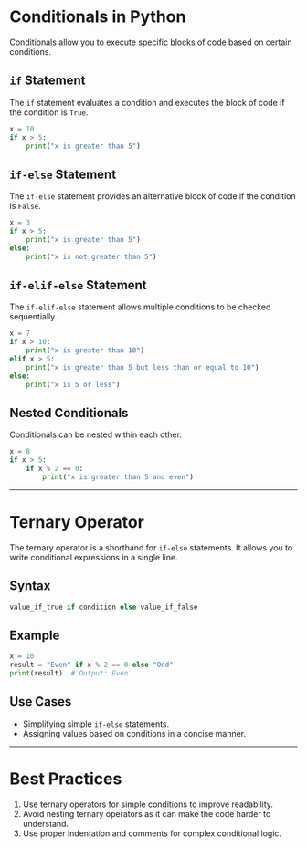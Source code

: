 # Conditionals in Python

Conditionals allow you to execute specific blocks of code based on certain conditions.

## `if` Statement
The `if` statement evaluates a condition and executes the block of code if the condition is `True`.

```python
x = 10
if x > 5:
    print("x is greater than 5")
```

## `if-else` Statement
The `if-else` statement provides an alternative block of code if the condition is `False`.

```python
x = 3
if x > 5:
    print("x is greater than 5")
else:
    print("x is not greater than 5")
```

## `if-elif-else` Statement
The `if-elif-else` statement allows multiple conditions to be checked sequentially.

```python
x = 7
if x > 10:
    print("x is greater than 10")
elif x > 5:
    print("x is greater than 5 but less than or equal to 10")
else:
    print("x is 5 or less")
```

## Nested Conditionals
Conditionals can be nested within each other.

```python
x = 8
if x > 5:
    if x % 2 == 0:
        print("x is greater than 5 and even")
```

---

# Ternary Operator

The ternary operator is a shorthand for `if-else` statements. It allows you to write conditional expressions in a single line.

## Syntax
```python
value_if_true if condition else value_if_false
```

## Example
```python
x = 10
result = "Even" if x % 2 == 0 else "Odd"
print(result)  # Output: Even
```

## Use Cases
- Simplifying simple `if-else` statements.
- Assigning values based on conditions in a concise manner.

---

# Best Practices
1. Use ternary operators for simple conditions to improve readability.
2. Avoid nesting ternary operators as it can make the code harder to understand.
3. Use proper indentation and comments for complex conditional logic.
